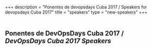 +++
description = "Ponentes de devopsdays Cuba  2017 / Speakers for devopsdays Cuba 2017"
title = "speakers"
type = "new-speakers"
+++
<h2 style="padding-top: 20px">Ponentes de DevOpsDays Cuba 2017 / <i>DevOpsDays Cuba 2017 Speakers</i></h2>